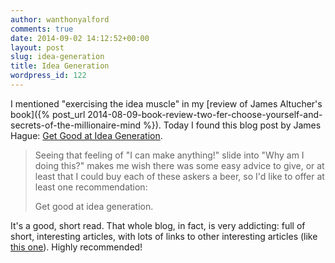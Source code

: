 ```yaml
---
author: wanthonyalford
comments: true
date: 2014-09-02 14:12:52+00:00
layout: post
slug: idea-generation
title: Idea Generation
wordpress_id: 122
---
```


I mentioned "exercising the idea muscle" in my [review of James Altucher's book]({% post_url 2014-08-09-book-review-two-fer-choose-yourself-and-secrets-of-the-millionaire-mind %}). Today I found this blog post by James Hague: [Get Good at Idea Generation](http://prog21.dadgum.com/193.html).


<blockquote>Seeing that feeling of "I can make anything!" slide into "Why am I doing this?" makes me wish there was some easy advice to give, or at least that I could buy each of these askers a beer, so I'd like to offer at least one recommendation:

Get good at idea generation.</blockquote>


It's a good, short read. That whole blog, in fact, is very addicting: full of short, interesting articles, with lots of links to other interesting articles (like [this one](http://prog21.dadgum.com/80.html)). Highly recommended!
